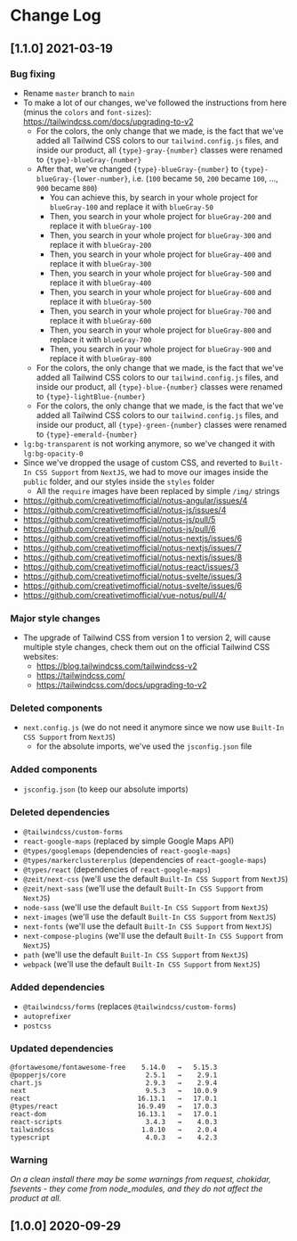 # Change Log

## [1.1.0] 2021-03-19
### Bug fixing
- Rename `master` branch to `main`
- To make a lot of our changes, we've followed the instructions from here (minus the `colors` and `font-sizes`): https://tailwindcss.com/docs/upgrading-to-v2
  - For the colors, the only change that we made, is the fact that we've added all Tailwind CSS colors to our `tailwind.config.js` files, and inside our product, all `{type}-gray-{number}` classes were renamed to `{type}-blueGray-{number}`
  - After that, we've changed `{type}-blueGray-{number}` to `{type}-blueGray-{lower-number}`, i.e. (`100` became `50`, `200` became `100`, ..., `900` became `800`)
    - You can achieve this, by search in your whole project for `blueGray-100` and replace it with `blueGray-50`
    - Then, you search in your whole project for `blueGray-200` and replace it with `blueGray-100`
    - Then, you search in your whole project for `blueGray-300` and replace it with `blueGray-200`
    - Then, you search in your whole project for `blueGray-400` and replace it with `blueGray-300`
    - Then, you search in your whole project for `blueGray-500` and replace it with `blueGray-400`
    - Then, you search in your whole project for `blueGray-600` and replace it with `blueGray-500`
    - Then, you search in your whole project for `blueGray-700` and replace it with `blueGray-600`
    - Then, you search in your whole project for `blueGray-800` and replace it with `blueGray-700`
    - Then, you search in your whole project for `blueGray-900` and replace it with `blueGray-800`
  - For the colors, the only change that we made, is the fact that we've added all Tailwind CSS colors to our `tailwind.config.js` files, and inside our product, all `{type}-blue-{number}` classes were renamed to `{type}-lightBlue-{number}`
  - For the colors, the only change that we made, is the fact that we've added all Tailwind CSS colors to our `tailwind.config.js` files, and inside our product, all `{type}-green-{number}` classes were renamed to `{type}-emerald-{number}`
- `lg:bg-transparent` is not working anymore, so we've changed it with `lg:bg-opacity-0`
- Since we've dropped the usage of custom CSS, and reverted to `Built-In CSS Support` from `NextJS`, we had to move our images inside the `public` folder, and our styles inside the `styles` folder
  - All the `require` images have been replaced by simple `/img/` strings
- https://github.com/creativetimofficial/notus-angular/issues/4
- https://github.com/creativetimofficial/notus-js/issues/4
- https://github.com/creativetimofficial/notus-js/pull/5
- https://github.com/creativetimofficial/notus-js/pull/6
- https://github.com/creativetimofficial/notus-nextjs/issues/6
- https://github.com/creativetimofficial/notus-nextjs/issues/7
- https://github.com/creativetimofficial/notus-nextjs/issues/8
- https://github.com/creativetimofficial/notus-react/issues/3
- https://github.com/creativetimofficial/notus-svelte/issues/3
- https://github.com/creativetimofficial/notus-svelte/issues/6
- https://github.com/creativetimofficial/vue-notus/pull/4/
### Major style changes
- The upgrade of Tailwind CSS from version 1 to version 2, will cause multiple style changes, check them out on the official Tailwind CSS websites:
  - https://blog.tailwindcss.com/tailwindcss-v2
  - https://tailwindcss.com/
  - https://tailwindcss.com/docs/upgrading-to-v2
### Deleted components
- `next.config.js` (we do not need it anymore since we now use `Built-In CSS Support` from `NextJS`)
  - for the absolute imports, we've used the `jsconfig.json` file
### Added components
- `jsconfig.json` (to keep our absolute imports)
### Deleted dependencies
- `@tailwindcss/custom-forms`
- `react-google-maps` (replaced by simple Google Maps API)
- `@types/googlemaps` (dependencies of `react-google-maps`)
- `@types/markerclustererplus` (dependencies of `react-google-maps`)
- `@types/react` (dependencies of `react-google-maps`)
- `@zeit/next-css` (we'll use the default `Built-In CSS Support` from `NextJS`)
- `@zeit/next-sass` (we'll use the default `Built-In CSS Support` from `NextJS`)
- `node-sass` (we'll use the default `Built-In CSS Support` from `NextJS`)
- `next-images` (we'll use the default `Built-In CSS Support` from `NextJS`)
- `next-fonts` (we'll use the default `Built-In CSS Support` from `NextJS`)
- `next-compose-plugins` (we'll use the default `Built-In CSS Support` from `NextJS`)
- `path` (we'll use the default `Built-In CSS Support` from `NextJS`)
- `webpack` (we'll use the default `Built-In CSS Support` from `NextJS`)
### Added dependencies
- `@tailwindcss/forms` (replaces `@tailwindcss/custom-forms`)
- `autoprefixer`
- `postcss`
### Updated dependencies
```
@fortawesome/fontawesome-free    5.14.0   →   5.15.3
@popperjs/core                    2.5.1   →    2.9.1
chart.js                          2.9.3   →    2.9.4
next                              9.5.3   →   10.0.9
react                           16.13.1   →   17.0.1
@types/react                    16.9.49   →   17.0.3
react-dom                       16.13.1   →   17.0.1
react-scripts                     3.4.3   →    4.0.3
tailwindcss                      1.8.10   →    2.0.4
typescript                        4.0.3   →    4.2.3
```
### Warning
_On a clean install there may be some warnings from request, chokidar, fsevents - they come from node_modules, and they do not affect the product at all._

## [1.0.0] 2020-09-29
